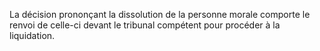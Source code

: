 La décision prononçant la dissolution de la personne morale comporte le renvoi de celle-ci devant le tribunal compétent pour procéder à la liquidation.